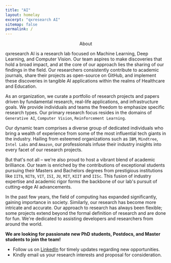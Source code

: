```yaml
---
title: "AI"
layout: homelay
excerpt: "qxresearch AI"
sitemap: false
permalink: /
---
```


<p align="center">
  About
</p>

qxresearch AI is a research lab focused on Machine Learning, Deep Learning, and Computer Vision. Our team aspires to make discoveries that hold a broad impact, and at the core of our approach lies the sharing of our findings in the field. Our researchers consistently contribute to academic journals, share their projects as open-source on GitHub, and implement these discoveries in tangible AI applications within the realms of Healthcare and Education.

As an organization, we curate a portfolio of research projects and papers driven by fundamental research, real-life applications, and infrastructure goals. We provide individuals and teams the freedom to emphasize specific research types. Our primary research focus resides in the domains of `Generative AI`, `Computer Vision`, `Reinforcement Learning`. 

Our dynamic team comprises a diverse group of dedicated individuals who bring a wealth of experience from some of the most influential tech giants in the industry. Hailing from esteemed organizations such as `IBM`, `Mindtree`, `Intel Labs` and `Amazon`, our professionals infuse their industry insights into every facet of our research projects.

But that's not all – we're also proud to host a vibrant blend of academic brilliance. Our team is enriched by the contributions of exceptional students pursuing their Masters and Bachelors degrees from prestigious institutions like `IIT`s, `NIT`s, `VIT`, `ISI`, `JU`, `MIT`, `KIIT` and `IISc`. This fusion of industry expertise and academic rigor forms the backbone of our lab's pursuit of cutting-edge AI advancements.

In the past few years, the field of computing has expanded significantly, gaining importance in society. Similarly, our research has become more intricate and accurate. Our approach to research has always been flexible; some projects extend beyond the formal definition of research and are done for fun. We're dedicated to assisting developers and researchers from around the world.

**We are looking for passionate new PhD students, Postdocs, and Master students to join the team!** <br> 
- Follow us on [LinkedIn](https://linkedin.com/company/qxresearch) for timely updates regarding new opportunities.
- Kindly email us your research interests and proposal for consideration.

<br>
<br> 

